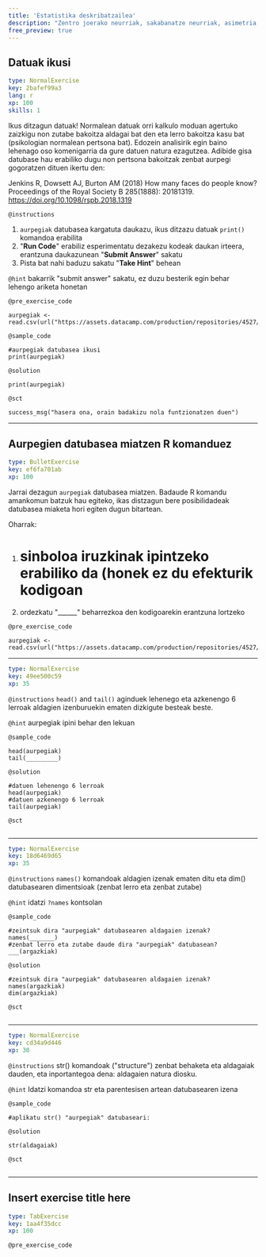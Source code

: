 ```yaml
---
title: 'Estatistika deskribatzailea'
description: "Zentro joerako neurriak, sakabanatze neurriak, asimetria, eta kurtosi neurriak\n"
free_preview: true
---
```


## Datuak ikusi

```yaml
type: NormalExercise
key: 2bafef99a3
lang: r
xp: 100
skills: 1
```

Ikus ditzagun datuak! Normalean datuak orri kalkulo moduan agertuko zaizkigu non zutabe bakoitza aldagai bat den eta lerro bakoitza kasu bat (psikologian normalean pertsona bat). Edozein analisirik egin baino lehenago oso komenigarria da gure datuen natura ezagutzea. Adibide gisa datubase hau erabiliko dugu non pertsona bakoitzak zenbat aurpegi gogoratzen dituen ikertu den:

Jenkins R, Dowsett AJ, Burton AM (2018) How many faces do people know? Proceedings of the Royal Society B 285(1888): 20181319. https://doi.org/10.1098/rspb.2018.1319

`@instructions`
1. `aurpegiak` datubasea kargatuta daukazu, ikus ditzazu datuak `print()` komandoa erabilita
2. "**Run Code**" erabiliz esperimentatu dezakezu kodeak daukan irteera, erantzuna daukazunean "**Submit Answer**" sakatu
3. Pista bat nahi baduzu sakatu "**Take Hint**" behean

`@hint`
bakarrik "submit answer" sakatu, ez duzu besterik egin behar lehengo ariketa honetan

`@pre_exercise_code`
```{r}
aurpegiak <- read.csv(url("https://assets.datacamp.com/production/repositories/4527/datasets/748592c9843be0a0c488e28c86dab3691814e629/aurpegiak.csv"))
```

`@sample_code`
```{r}
#aurpegiak datubasea ikusi
print(aurpegiak)
```

`@solution`
```{r}
print(aurpegiak)
```

`@sct`
```{r}
success_msg("hasera ona, orain badakizu nola funtzionatzen duen")
```

---

## Aurpegien datubasea miatzen R komanduez

```yaml
type: BulletExercise
key: ef6fa701ab
xp: 100
```

Jarrai dezagun `aurpegiak` datubasea miatzen. Badaude R komandu amankomun batzuk hau egiteko, ikas distzagun bere posibilidadeak datubasea miaketa hori egiten dugun bitartean.

Oharrak:

1. # sinboloa iruzkinak ipintzeko erabiliko da (honek ez du efekturik kodigoan
2. ordezkatu "______" beharrezkoa den kodigoarekin erantzuna lortzeko

`@pre_exercise_code`
```{r}
aurpegiak <- read.csv(url("https://assets.datacamp.com/production/repositories/4527/datasets/748592c9843be0a0c488e28c86dab3691814e629/aurpegiak.csv"))
```

***

```yaml
type: NormalExercise
key: 49ee500c59
xp: 35
```

`@instructions`
`head()` and `tail()` aginduek lehenego eta azkenengo 6 lerroak aldagien izenburuekin ematen dizkigute besteak beste.

`@hint`
aurpegiak ipini behar den lekuan

`@sample_code`
```{r}
head(aurpegiak)
tail(_________)
```

`@solution`
```{r}
#datuen lehenengo 6 lerroak
head(aurpegiak)
#datuen azkenengo 6 lerroak
tail(aurpegiak)
```

`@sct`
```{r}

```

***

```yaml
type: NormalExercise
key: 18d6469d65
xp: 35
```

`@instructions`
`names()` komandoak aldagien izenak ematen ditu eta dim() datubasearen dimentsioak (zenbat lerro eta zenbat zutabe)

`@hint`
idatzi `?names` kontsolan

`@sample_code`
```{r}
#zeintsuk dira "aurpegiak" datubasearen aldagaien izenak?
names(_______)
#zenbat lerro eta zutabe daude dira "aurpegiak" datubasean?
___(argazkiak)
```

`@solution`
```{r}
#zeintsuk dira "aurpegiak" datubasearen aldagaien izenak?
names(argazkiak)
dim(argazkiak)
```

`@sct`
```{r}

```

***

```yaml
type: NormalExercise
key: cd34a9d446
xp: 30
```

`@instructions`
str() komandoak ("structure") zenbat behaketa eta aldagaiak dauden, eta inportantegoa dena: aldagaien natura diosku.

`@hint`
Idatzi komandoa str eta parentesisen artean datubasearen izena

`@sample_code`
```{r}
#aplikatu str() "aurpegiak" datubaseari:

```

`@solution`
```{r}
str(aldagaiak)
```

`@sct`
```{r}

```

---

## Insert exercise title here

```yaml
type: TabExercise
key: 1aa4f35dcc
xp: 100
```



`@pre_exercise_code`
```{r}

```

